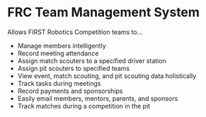 # FRC Team Management System

Allows FIRST Robotics Competition teams to...

- Manage members intelligently
- Record meeting attendance
- Assign match scouters to a specified driver station
- Assign pit scouters to specified teams
- View event, match scouting, and pit scouting data holistically
- Track tasks during meetings
- Record payments and sponsorships
- Easily email members, mentors, parents, and sponsors
- Track matches during a competition in the pit
